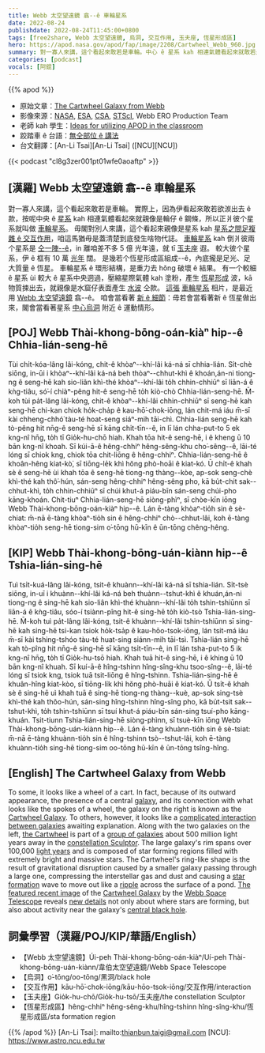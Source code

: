 ```yaml
---
title: Webb 太空望遠鏡 翕--ê 車輪星系
date: 2022-08-24
publishdate: 2022-08-24T11:45:00+0800
tags: [free2share, Webb 太空望遠鏡, 烏洞, 交互作用, 玉夫座, 恆星形成區]
hero: https://apod.nasa.gov/apod/fap/image/2208/Cartwheel_Webb_960.jpg
summary: 對一寡人來講，這个看起來敢若是車輪。中心 ê 星系 kah 相連氣體看起來就敢若是輪仔 ê 框，所以正爿彼个星系就叫做車輪星系。
categories: [podcast]
vocals: [阿錕]
---
```


{{% apod %}}

- 原始文章：[The Cartwheel Galaxy from Webb](https://apod.nasa.gov/apod/ap220824.html)
- 影像來源：[NASA](https://www.nasa.gov/), [ESA](https://www.esa.int/), [CSA](https://www.asc-csa.gc.ca/eng/), [STScI](https://www.stsci.edu/), Webb ERO Production Team
- 老師 kah 學生：[Ideas for utilizing APOD in the classroom](https://apod.nasa.gov/apod/lib/apodclass.html)
- 跤踏車 ê 台語：[無仝部位 ê 講法](https://www.facebook.com/photo/?fbid=10207938763843351&set=a.1305347630164)
- 台文翻譯：[An-Li Tsai][An-Li Tsai] ([NCU][NCU])

{{< podcast "cl8g3zer001pt01wfe0aoaftp" >}}

## [漢羅] Webb 太空望遠鏡 翕--ê 車輪星系
對一寡人來講，這个看起來敢若是車輪。
實際上，因為伊看起來敢若欲湠出去 ê 款，按呢中央 ê [星系][galaxy] kah 相連氣體看起來就親像是輪仔 ê 鋼條，所以正爿彼个星系就叫做 [車輪星系][Cartwheel Galaxy 1]。
毋閣對別人來講，這个看起來親像是星系 kah [星系之間足複雜 ê 交互作用][complicated interaction between galaxies]，咱這馬猶毋是蓋清楚到底發生啥物代誌。
[車輪星系][the Cartwheel] kah 倒爿彼兩个星系是 [仝一陣--ê][group of galaxies]，in 離咱差不多 5 億 光年遠，就 tī [玉夫座][constellation Sculptor] 遐。
較大彼个星系，伊 ê 框有 10 萬 [光年][light years] 闊。
是幾若个恆星形成區組成--ê，內底攏是足光、足大質量 ê 恆星。
車輪星系 ê 環形結構，是重力去 hŏng 破壞 ê 結果。
有一个較細 ê 星系 ùi 較大 ê 星系中央迵過，壓縮星際氣體 kah 塗粉，產生 [恆星形成][star formation] 波，kā 物質捒出去，就親像是水窟仔表面產生 [水波][ripple] 仝款。
[這張][The featured recent image] [車輪星系][Cartwheel Galaxy 2] 相片，是最近用 [Webb 太空望遠鏡][Webb Space Telescope] 翕--ê。
咱會當看著 [新 ê 細節][new details]：毋若會當看著新 ê 恆星做出來，閣會當看著星系 [中心烏洞][central black hole t] 附近 ê 運動情形。

## [POJ] Webb Thài-khong-bōng-oán-kiàⁿ hip--ê Chhia-lián-seng-hē
Tùi chi̍t-kóa-lâng lâi-kóng, chit-ê khòaⁿ--khí-lâi ká-ná sī chhia-lián.
Si̍t-chè siōng, in-ūi i khòaⁿ--khí-lâi ká-ná beh thòaⁿ--chhut-khì ê khoán,án-ni tiong-ng ê seng-hē kah sio-liân khì-thé khòaⁿ--khí-lâi to̍h chhin-chhiūⁿ sī liān-á ê kǹg-tiâu, só͘-í chiàⁿ-pêng hit-ê seng-hē to̍h kiò-chò Chhia-lián-seng-hē.
M̄-koh tùi pa̍t-lâng lâi-kóng, chit-ê khòaⁿ--khí-lâi chhin-chhiūⁿ sī seng-hē kah seng-hē chi-kan chiok ho̍k-cha̍p ê kau-hō͘-chok-iōng, lán chit-má iáu m̄-sī kài chheng-chhó͘ tàu-té hoat-seng siáⁿ-mih tāi-chì.
Chhia-lián seng-hē kah tò-pêng hit nn̄g-ê seng-hē sī kāng chi̍t-tīn--ê, in lī lán chha-put-to 5 ek kng-nî hn̄g, to̍h tī Gio̍k-hu-chō hiah.
Khah tōa hit-ê seng-hē, i ê kheng ū 10 bān kng-nî khoah.
Sī kúi-ā-ê hêng-chhiⁿ hêng-sêng-khu cho͘-sêng--ê, lāi-té lóng sī chiok kng, chiok tōa chit-liōng ê hêng-chhiⁿ.
Chhia-lián-seng-hē ê khoân-hêng kiat-kò͘, sī tiōng-le̍k khì hŏng phò-hoāi ê kiat-kó.
Ū chi̍t-ê khah sè ê seng-hē ùi khah tōa ê seng-hē tiong-ng thàng--kòe, ap-sok seng-chè khì-thé kah thô͘-hún, sán-seng hêng-chhiⁿ hêng-sêng pho, kā bu̍t-chit sak--chhut-khì, to̍h chhin-chhiūⁿ sī chúi khut-á piáu-bīn sán-seng chúi-pho kāng-khoán.
Chit-tiuⁿ Chhia-lián-seng-hē siòng-phìⁿ, sī chòe-kīn iōng Webb Thài-khong-bōng-oán-kiàⁿ hip--ê.
Lán ē-tàng khòaⁿ-tio̍h sin ê sè-chiat: m̄-nā ē-tàng khòaⁿ-tio̍h sin ê hêng-chhiⁿ chò--chhut-lâi, koh ē-tàng khòaⁿ-tio̍h seng-hē tiong-sim o͘-tōng hū-kīn ê ūn-tōng chêng-hêng.

## [KIP] Webb Thài-khong-bōng-uán-kiànn hip--ê Tshia-lián-sing-hē
Tuì tsi̍t-kuá-lâng lâi-kóng, tsit-ê khuànn--khí-lâi ká-ná sī tshia-lián.
Si̍t-tsè siōng, in-uī i khuànn--khí-lâi ká-ná beh thuànn--tshut-khì ê khuán,án-ni tiong-ng ê sing-hē kah sio-liân khì-thé khuànn--khí-lâi to̍h tshin-tshiūnn sī liān-á ê kǹg-tiâu, sóo-í tsiànn-pîng hit-ê sing-hē to̍h kiò-tsò Tshia-lián-sing-hē.
M̄-koh tuì pa̍t-lâng lâi-kóng, tsit-ê khuànn--khí-lâi tshin-tshiūnn sī sing-hē kah sing-hē tsi-kan tsiok ho̍k-tsa̍p ê kau-hōo-tsok-iōng, lán tsit-má iáu m̄-sī kài tshing-tshóo tàu-té huat-sing siánn-mih tāi-tsì.
Tshia-lián sing-hē kah tò-pîng hit nn̄g-ê sing-hē sī kāng tsi̍t-tīn--ê, in lī lán tsha-put-to 5 ik kng-nî hn̄g, to̍h tī Gio̍k-hu-tsō hiah.
Khah tuā hit-ê sing-hē, i ê khing ū 10 bān kng-nî khuah.
Sī kuí-ā-ê hîng-tshinn hîng-sîng-khu tsoo-sîng--ê, lāi-té lóng sī tsiok kng, tsiok tuā tsit-liōng ê hîng-tshinn.
Tshia-lián-sing-hē ê khuân-hîng kiat-kòo, sī tiōng-li̍k khì hŏng phò-huāi ê kiat-kó.
Ū tsi̍t-ê khah sè ê sing-hē uì khah tuā ê sing-hē tiong-ng thàng--kuè, ap-sok sing-tsè khì-thé kah thôo-hún, sán-sing hîng-tshinn hîng-sîng pho, kā bu̍t-tsit sak--tshut-khì, to̍h tshin-tshiūnn sī tsuí khut-á piáu-bīn sán-sing tsuí-pho kāng-khuán.
Tsit-tiunn Tshia-lián-sing-hē siòng-phìnn, sī tsuè-kīn iōng Webb Thài-khong-bōng-uán-kiànn hip--ê.
Lán ē-tàng khuànn-tio̍h sin ê sè-tsiat: m̄-nā ē-tàng khuànn-tio̍h sin ê hîng-tshinn tsò--tshut-lâi, koh ē-tàng khuànn-tio̍h sing-hē tiong-sim oo-tōng hū-kīn ê ūn-tōng tsîng-hîng.

## [English] The Cartwheel Galaxy from Webb
To some, it looks like a wheel of a cart.
In fact, because of its outward appearance, the presence of a central [galaxy][galaxy], and its connection with what looks like the spokes of a wheel, the galaxy on the right is known as the [Cartwheel Galaxy][Cartwheel Galaxy 1].
To others, however, it looks like a [complicated interaction between galaxies][complicated interaction between galaxies] awaiting explanation.
Along with the two galaxies on the left, [the Cartwheel][the Cartwheel] is part of a [group of galaxies][group of galaxies] about 500 million light years away in the [constellation Sculptor][constellation Sculptor].
The large galaxy's rim spans over 100,000 [light years][light years] and is composed of star forming regions filled with extremely bright and massive stars.
The Cartwheel's ring-like shape is the result of gravitational disruption caused by a smaller galaxy passing through a large one, compressing the interstellar gas and dust and causing a [star formation][star formation] wave to move out like a [ripple][ripple] across the surface of a pond.
[The featured recent image][The featured recent image] of the [Cartwheel Galaxy][Cartwheel Galaxy 2] by the [Webb Space Telescope][Webb Space Telescope] reveals [new details][new details] not only about where stars are forming, but also about activity near the galaxy's [central black hole][central black hole e].

## 詞彙學習（漢羅/POJ/KIP/華語/English）
- 【Webb 太空望遠鏡】Úi-peh Thài-khong-bōng-oán-kiàⁿ/Uí-peh Thài-khong-bōng-uán-kiànn/韋伯太空望遠鏡/Webb Space Telescope
- 【烏洞】o͘-tōng/oo-tōng/黑洞/black hole
- 【交互作用】kāu-hō͘-chok-iōng/kāu-hōo-tsok-iōng/交互作用/interaction
- 【玉夫座】Gio̍k-hu-chō/Gio̍k-hu-tsō/玉夫座/the constellation Sculptor
- 【恆星形成區】hêng-chhiⁿ hêng-sêng-khu/hîng-tshinn hîng-sîng-khu/恆星形成區/sta formation region

{{% /apod %}}
[An-Li Tsai]: mailto:thianbun.taigi@gmail.com
[NCU]: https://www.astro.ncu.edu.tw

[copyright]: https://apod.nasa.gov/apod/fap/lib/about_apod.html#srapply


[galaxy]:https://science.nasa.gov/astrophysics/focus-areas/what-are-galaxies
[Cartwheel Galaxy 1]:https://en.wikipedia.org/wiki/Cartwheel_Galaxy
[complicated interaction between galaxies]:https://apod.nasa.gov/apod/ap130514.html
[the Cartwheel]:https://apod.nasa.gov/apod/ap060118.html
[group of galaxies]:https://apod.nasa.gov/apod/ap070319.html
[constellation Sculptor]:http://hawastsoc.org/deepsky/scl/index.html
[light years]:https://spaceplace.nasa.gov/light-year/en/
[star formation]:https://science.nasa.gov/astrophysics/focus-areas/how-do-stars-form-and-evolve
[ripple]:https://www.youtube.com/watch?v=T9QwiBFN9gI
[The featured recent image]:https://webbtelescope.org/contents/news-releases/2022/news-2022-039
[Cartwheel Galaxy 2]:https://youtu.be/bfAjQX-eapc
[Webb Space Telescope]:https://www.nasa.gov/mission_pages/webb/observatory/index.html
[new details]:https://img.buzzfeed.com/buzzfeed-static/static/2016-05/3/13/enhanced/webdr09/enhanced-30243-1462295029-5.jpg
[central black hole e]:https://apod.nasa.gov/apod/ap210804.html
[central black hole t]:https://apod.tw/daily/20210804/
